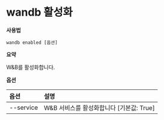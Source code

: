 
# wandb 활성화

**사용법**

`wandb enabled [옵션]`

**요약**

W&B를 활성화합니다.

**옵션**

| **옵션** | **설명** |
| :--- | :--- |
| --service | W&B 서비스를 활성화합니다 [기본값: True] |